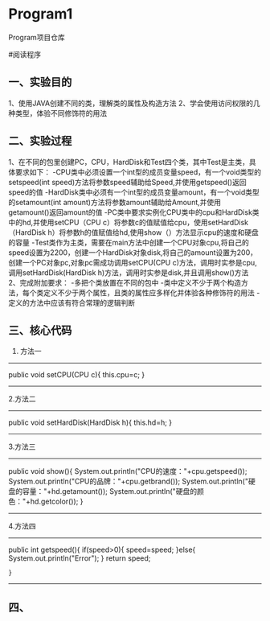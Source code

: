 # Program1
Program项目仓库

#阅读程序

## 一、实验目的
1、使用JAVA创建不同的类，理解类的属性及构造方法
2、学会使用访问权限的几种类型，体验不同修饰符的用法
## 二、实验过程
1、在不同的包里创建PC，CPU，HardDisk和Test四个类，其中Test是主类，具体要求如下：
-CPU类中必须设置一个int型的成员变量speed，有一个void类型的setspeed(int speed)方法将参数speed辅助给Speed,并使用getspeed()返回speed的值
-HardDisk类中必须有一个int型的成员变量amount，有一个void类型的setamount(int amount)方法将参数amount辅助给Amount,并使用getamount()返回amount的值
-PC类中要求实例化CPU类中的cpu和HardDisk类中的hd,并使用setCPU（CPU c）将参数c的值赋值给cpu，使用setHardDisk（HardDisk h）将参数h的值赋值给hd,使用show（）方法显示cpu的速度和硬盘的容量
-Test类作为主类，需要在main方法中创建一个CPU对象cpu,将自己的speed设置为2200，创建一个HardDisk对象disk,将自己的amount设置为200，创建一个PC对象pc,对象pc需成功调用setCPU(CPU c)方法，调用时实参是cpu,调用setHardDisk(HardDisk h)方法，调用时实参是disk,并且调用show()方法
2、完成附加要求：
-多把个类放置在不同的包中
-类中定义不少于两个构造方法，每个类定义不少于两个属性，且类的属性应多样化并体验各种修饰符的用法
-定义的方法中应该有符合常理的逻辑判断
## 三、核心代码
1. 方法一
***
public void setCPU(CPU c){
		this.cpu=c;
	}
***
2.方法二
***
public void setHardDisk(HardDisk h){
		this.hd=h;
	}
***
3.方法三
***
public void show(){
		System.out.println("CPU的速度："+cpu.getspeed());
		System.out.println("CPU的品牌："+cpu.getbrand());
		System.out.println("硬盘的容量："+hd.getamount());
	  System.out.println("硬盘的颜色："+hd.getcolor());
	}
***
4.方法四
***
public int getspeed(){
		  if(speed>0){
			  speed=speed;
			}else{
				System.out.println("Error");
			}
		return speed;
		
	}
***
## 四、
